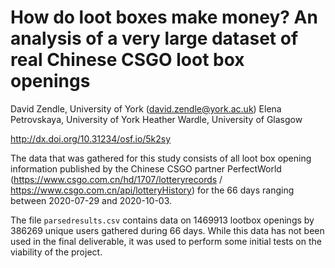 # How do loot boxes make money? An analysis of a very large dataset of real Chinese CSGO loot box openings

David Zendle, University of York (david.zendle@york.ac.uk)
Elena Petrovskaya, University of York
Heather Wardle, University of Glasgow

http://dx.doi.org/10.31234/osf.io/5k2sy

The data that was gathered for this study consists of all loot box opening information published by the Chinese CSGO partner PerfectWorld (https://www.csgo.com.cn/hd/1707/lotteryrecords / https://www.csgo.com.cn/api/lotteryHistory) for the 66 days ranging between 2020-07-29 and 2020-10-03.

The file `parsedresults.csv` contains data on 1469913 lootbox openings by 386269 unique users gathered during 66 days. While this data has not been used in the final deliverable, it was used to perform some initial tests on the viability of the project.
